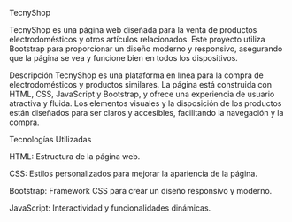 TecnyShop

TecnyShop es una página web diseñada para la venta de productos electrodomésticos y otros artículos relacionados. Este proyecto utiliza Bootstrap para proporcionar un diseño moderno y responsivo, asegurando que la página se vea y funcione bien en todos los dispositivos.

Descripción
TecnyShop es una plataforma en línea para la compra de electrodomésticos y productos similares. La página está construida con HTML, CSS, JavaScript y Bootstrap, y ofrece una experiencia de usuario atractiva y fluida. Los elementos visuales y la disposición de los productos están diseñados para ser claros y accesibles, facilitando la navegación y la compra.

Tecnologías Utilizadas

HTML: Estructura de la página web.

CSS: Estilos personalizados para mejorar la apariencia de la página.

Bootstrap: Framework CSS para crear un diseño responsivo y moderno.

JavaScript: Interactividad y funcionalidades dinámicas.

